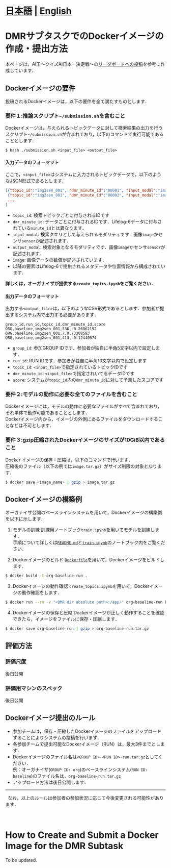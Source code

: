 # [日本語](#dmrサブタスクでのdockerイメージの作成提出方法) | [English](#how-to-create-and-submit-a-docker-image-for-the-dmr-subtask)

# DMRサブタスクでのDockerイメージの作成・提出方法
本ページは，AI王〜クイズAI日本一決定戦〜の[リーダボードへの投稿](https://sites.google.com/view/project-aio/competition2/how-to-use-leaderboard)を参考に作成しています．

## Dockerイメージの要件
投稿されるDockerイメージは，以下の要件を全て満たすものとします．

### 要件１:推論スクリプト`~/submission.sh`を含むこと
Dockerイメージは，与えられるトピックデータに対して検索結果の出力を行うスクリプト`~/submission.sh`が含まれており，以下のコマンドで実行可能であることとします．
```
$ bash ./submission.sh <input_file> <outout_file>
```

#### 入力データのフォーマット
ここで，`<input_file>`はシステムに入力されるトピックデータで，以下のようなJSON形式であるとします．
```json
[{"topic_id":"img2sen_001", "dmr_minute_id":"00001", "input_modal":"image", "output_modal":"sensor", "image":..., "heart_rate(bpm)":87.0, ...},
 {"topic_id":"img2sen_001", "dmr_minute_id":"00002", "input_modal":"image", "output_modal":"sensor", "image":..., "heart_rate(bpm)":91.0, ...},
 ...
]
```
- `topic_id`: 検索トピックごとに付与されるIDです
- `dmr_minute_id`: データごとに付与されるIDです．Lifelog-6データに付与されている`minute_id`とは異なります．
- `input_modal`: 検索クエリとして与えられるモダリティです．画像`image`かセンサ`sensor`が記述されます．
- `output_modal`: 検索対象となるモダリティです．画像`image`かセンサ`sensor`が記述されます．
- `image`: 画像データの数値が記述されています．
- 以降の要素はLifelog-6で提供されるメタデータや位置情報から構成されています．

**詳しくは，オーガナイザが提供する`create_topics.ipynb`をご覧ください．**

#### 出力データのフォーマット
出力する`<output_file>`は，以下のようなCSV形式であるとします．参加者が提出するシステム内で出力する必要があります．

```csv
group_id,run_id,topic_id,dmr_minute_id,score
ORG,baseline,img2sen_001,536,-0.26862192
ORG,baseline,img2sen_001,7,0.73308593
ORG,baseline,img2sen_001,413,-0.12440574
```

- `group_id`: 参加GROUP IDです．参加者が独自に半角5文字以内で設定します．
- `run_id`: RUN IDです．参加者が独自に半角10文字以内で設定します
- `topic_id`: `<input_file>`で指定されているトピックIDです
- `dmr_minute_id`: `<input_file>`で指定されいてるデータIDです
- `score`: システムが`topic_id`内の`dmr_minute_id`に対して予測したスコアです

### 要件２:モデルの動作に必要な全てのファイルを含むこと
Dockerイメージには，モデルの動作に必要なファイルがすべて含まれており，それ単体で動作可能であることとします．  
Dockerイメージ内から，イメージの外側にあるファイルをダウンロードすることなどは不可とします．

### 要件３:gzip圧縮されたDockerイメージのサイズが10GiB以内であること
Docker イメージの保存・圧縮は，以下のコマンドで行います．  
圧縮後のファイル（以下の例では`image.tar.gz`）がサイズ制限の対象となります．
```bash
$ docker save <image_name> | gzip > image.tar.gz
```

## Dockerイメージの構築例
オーガナイザ公開のベースラインシステムを用いて，Dockerイメージの構築例を以下に示します．

1. モデルの訓練
訓練用ノートブック`train.ipynb`を用いてモデルを訓練します．  
手順について詳しくは[`README.md`](./README.md)と[`train.ipynb`](./notebook/train.ipynb)のノートブック内をご覧ください．

2. Dockerイメージのビルド
[`Dockerfile`](./Dockerfile)を用いて，Dockerイメージをビルドします．
```bash
$ docker build -t org-baseline-run .
```

3. Dockerイメージの動作確認
`create_topics.ipynb`を用いて，Dockerイメージの動作確認をします．
```bash
$ docker run --rm -v "<DMR dir absolute path>:/app/" org-baseline-run bash ./submission.sh input/input_test.json output/org-baseline_scores.csv
```

4. Dockerイメージの保存と圧縮
Dockerイメージが正しく動作することを確認できたら，イメージをファイルに保存・圧縮します．
```bash
$ docker save org-baseline-run | gzip > org-baseline-run.tar.gz
```

## 評価方法

### 評価尺度
後日公開

### 評価用マシンのスペック
後日公開

## Dockerイメージ提出のルール
- 参加チームは，保存・圧縮したDockerイメージのファイルをアップロードすることによりシステムの投稿を行います．  
- 各参加チームで提出可能なDockerイメージ（RUN）は，最大3件までとします．  
- Dockerイメージのファイル名は`<GROUP ID>-<RUN ID>-run.tar.gz`としてください．  
例：オーガナイザ(`GROUP ID: org`)のベースラインシステム(`RUN ID: baseline`)のファイル名は，`org-baseline-run.tar.gz`
- アップロード方法は後日公開します．

---
&nbsp;
なお，以上のルールは参加者の参加状況に応じて今後変更される可能性があります．

&nbsp;
&nbsp;

# How to Create and Submit a Docker Image for the DMR Subtask
To be updated.
